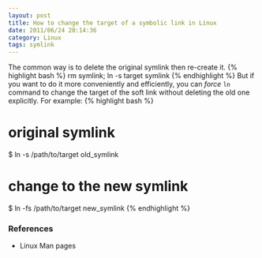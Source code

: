 ```yaml
---
layout: post
title: How to change the target of a symbolic link in Linux
date: 2011/06/24 20:14:36
category: Linux
tags: symlink
---
```

The common way is to delete the original symlink then re-create it.
{% highlight bash %}
rm symlink; ln -s target symlink
{% endhighlight %}
But if you want to do it more conveniently and efficiently, you can *force* `ln` command to change the target of the soft link without deleting the old one explicitly. For example:
{% highlight bash %}
# original symlink
$ ln -s /path/to/target old_symlink

# change to the new symlink
$ ln -fs /path/to/target new_symlink
{% endhighlight %}

### References
* Linux Man pages
